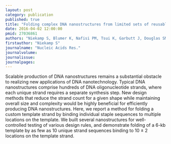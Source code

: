 ```yaml
---
layout: post
category: publication
published: true
title: "Folding complex DNA nanostructures from limited sets of reusable sequences."
date: 2016-04-02 12:00:00
pmid: 27036861
authors: "Niekamp S, Blumer K, Nafisi PM, Tsui K, Garbutt J, Douglas SM"
firstauthor: "Niekamp S"
journalname: "Nucleic Acids Res."
journalvolume: 
journalissue: 
journalpages: 
---
```


Scalable production of DNA nanostructures remains a substantial obstacle to realizing new applications of DNA nanotechnology. Typical DNA nanostructures comprise hundreds of DNA oligonucleotide strands, where each unique strand requires a separate synthesis step. New design methods that reduce the strand count for a given shape while maintaining overall size and complexity would be highly beneficial for efficiently producing DNA nanostructures. Here, we report a method for folding a custom template strand by binding individual staple sequences to multiple locations on the template. We built several nanostructures for well-controlled testing of various design rules, and demonstrate folding of a 6-kb template by as few as 10 unique strand sequences binding to 10 ± 2 locations on the template strand.

